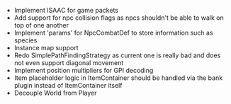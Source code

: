 - Implement ISAAC for game packets
- Add support for npc collision flags as npcs shouldn't be able to walk on top of one another
- Implement 'params' for NpcCombatDef to store information such as species
- Instance map support
- Redo SimplePathFindingStrategy as current one is really bad and does not even support diagonal movement
- Implement position multipliers for GPI decoding
- Item placeholder logic in ItemContainer should be handled via the bank plugin instead of ItemContainer itself
- Decouple World from Player
